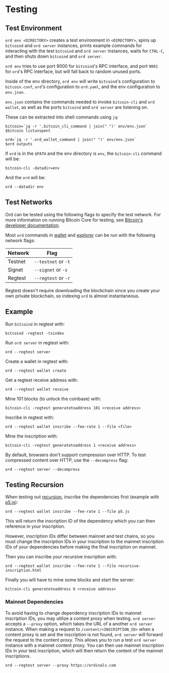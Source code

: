 Testing
=======

Test Environment
----------------

`ord env <DIRECTORY>` creates a test environment in `<DIRECTORY>`, spins up
`bitcoind` and `ord server` instances, prints example commands for interacting
with the test `bitcoind` and `ord server` instances, waits for `CTRL-C`, and
then shuts down `bitcoind` and `ord server`.

`ord env` tries to use port 9000 for `bitcoind`'s RPC interface, and port
`9001` for `ord`'s RPC interface, but will fall back to random unused ports.

Inside of the env directory, `ord env` will write `bitcoind`'s configuration to
`bitcoin.conf`, `ord`'s configuration to `ord.yaml`, and the env configuration
to `env.json`.

`env.json` contains the commands needed to invoke `bitcoin-cli` and `ord
wallet`, as well as the ports `bitcoind` and `ord server` are listening on.

These can be extracted into shell commands using `jq`:

```shell
bitcoin=`jq -r '.bitcoin_cli_command | join(" ")' env/env.json`
$bitcoin listunspent

ord=`jq -r '.ord_wallet_command | join(" ")' env/env.json`
$ord outputs
```

If `ord` is in the `$PATH` and the env directory is `env`, the `bitcoin-cli`
command will be:

```
bitcoin-cli -datadir=env
```

And the `ord` will be:

```
ord --datadir env
```

Test Networks
-------------

Ord can be tested using the following flags to specify the test network. For more
information on running Bitcoin Core for testing, see [Bitcoin's developer documentation](https://developer.bitcoin.org/examples/testing.html).

Most `ord` commands in [wallet](wallet.md) and [explorer](explorer.md)
can be run with the following network flags:

| Network | Flag |
|---------|------|
| Testnet | `--testnet` or `-t` |
| Signet  | `--signet` or `-s` |
| Regtest | `--regtest` or `-r` |

Regtest doesn't require downloading the blockchain since you create your own
private blockchain, so indexing `ord` is almost instantaneous.

Example
-------

Run `bitcoind` in regtest with:

```
bitcoind -regtest -txindex
```

Run `ord server` in regtest with:

```
ord --regtest server
```

Create a wallet in regtest with:

```
ord --regtest wallet create
```

Get a regtest receive address with:

```
ord --regtest wallet receive
```

Mine 101 blocks (to unlock the coinbase) with:

```
bitcoin-cli -regtest generatetoaddress 101 <receive address>
```

Inscribe in regtest with:

```
ord --regtest wallet inscribe --fee-rate 1 --file <file>
```

Mine the inscription with:

```
bitcoin-cli -regtest generatetoaddress 1 <receive address>
```

By default, browsers don't support compression over HTTP. To test compressed
content over HTTP, use the `--decompress` flag:

```
ord --regtest server --decompress
```

Testing Recursion
-----------------

When testing out [recursion](../inscriptions/recursion.md), inscribe the
dependencies first (example with [p5.js](https://p5js.org)):

```
ord --regtest wallet inscribe --fee-rate 1 --file p5.js
```

This will return the inscription ID of the dependency which you can then
reference in your inscription.

However, inscription IDs differ between mainnet and test chains, so you must
change the inscription IDs in your inscription to the mainnet inscription IDs of
your dependencies before making the final inscription on mainnet.

Then you can inscribe your recursive inscription with:

```
ord --regtest wallet inscribe --fee-rate 1 --file recursive-inscription.html
```

Finally you will have to mine some blocks and start the server:

```
bitcoin-cli generatetoaddress 6 <receive address>
```

### Mainnet Dependencies

To avoid having to change dependency inscription IDs to mainnet inscription IDs,
you may utilize a content proxy when testing. `ord server` accepts a
`--proxy` option, which takes the URL of a another `ord server`
instance. When making a request to `/content/<INSCRIPTION_ID>` when a content
proxy is set and the inscription is not found, `ord server` will forward the
request to the content proxy. This allows you to run a test `ord server`
instance with a mainnet content proxy. You can then use mainnet inscription IDs
in your test inscription, which will then return the content of the mainnet
inscriptions.

```
ord --regtest server --proxy https://ordinals.com
```
